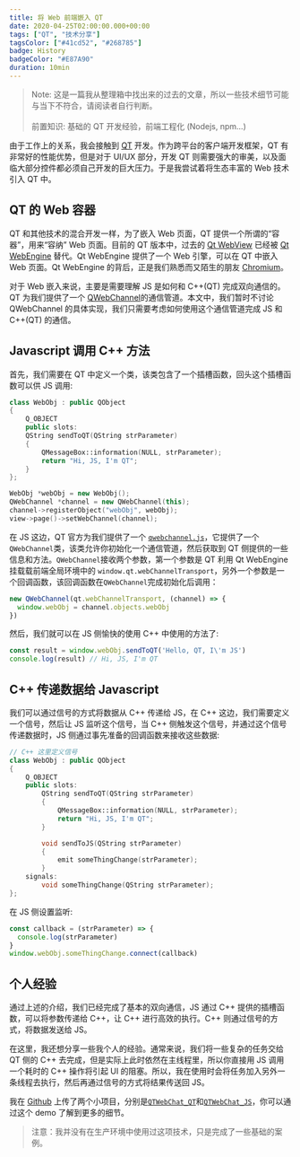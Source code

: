 ```yaml
---
title: 将 Web 前端嵌入 QT
date: 2020-04-25T02:00:00.000+00:00
tags: ["QT", "技术分享"]
tagsColor: ["#41cd52", "#268785"]
badge: History
badgeColor: "#E87A90"
duration: 10min
---
```


<blockquote>
Note: 这是一篇我从整理箱中找出来的过去的文章，所以一些技术细节可能与当下不符合，请阅读者自行判断。
<br/>
<br/>
前置知识: 基础的 QT 开发经验，前端工程化 (Nodejs, npm...)
</blockquote>

由于工作上的关系，我会接触到 <logos-qt/>[QT](https://www.qt.io/) 开发。作为跨平台的客户端开发框架，QT 有非常好的性能优势，但是对于 UI/UX 部分，开发 QT 则需要强大的审美，以及面临大部分控件都必须自己开发的巨大压力。于是我尝试着将生态丰富的 Web 技术引入 QT 中。

## QT 的 Web 容器

QT 和其他技术的混合开发一样，为了嵌入 Web 页面，QT 提供一个所谓的“容器”，用来“容纳” Web 页面。目前的 QT 版本中，过去的 [Qt WebView](https://doc.qt.io/qt-5/qtwebview-index.html) 已经被 [Qt WebEngine](https://doc.qt.io/qt-5/qtwebengine-overview.html) 替代。Qt WebEngine 提供了一个 Web 引擎，可以在 QT 中嵌入 Web 页面。Qt WebEngine 的背后，正是我们熟悉而又陌生的朋友 <openmoji-chromium />[Chromium](http://www.chromium.org/Home)。

对于 Web 嵌入来说，主要是需要理解 JS 是如何和 C++(QT) 完成双向通信的。QT 为我们提供了一个 [QWebChannel](https://doc.qt.io/qt-5/qwebchannel.html)的通信管道。本文中，我们暂时不讨论 QWebChannel 的具体实现，我们只需要考虑如何使用这个通信管道完成 JS 和 C++(QT) 的通信。

## Javascript 调用 C++ 方法

首先，我们需要在 QT 中定义一个类，该类包含了一个插槽函数，回头这个插槽函数可以供 JS 调用:

```cpp
class WebObj : public QObject
{
    Q_OBJECT
    public slots:
    QString sendToQT(QString strParameter)
    {
        QMessageBox::information(NULL, strParameter);
        return "Hi, JS, I'm QT";
    }
};

WebObj *webObj = new WebObj();
QWebChannel *channel = new QWebChannel(this);
channel->registerObject("webObj", webObj);
view->page()->setWebChannel(channel);
```

在 JS 这边，QT 官方为我们提供了一个 <code>[qwebchannel.js](https://github.com/qt/qtwebchannel/blob/5.12/examples/webchannel/shared/qwebchannel.js)</code>，它提供了一个`QWebChannel`类，该类允许你初始化一个通信管道，然后获取到 QT 侧提供的一些信息和方法。`QWebChannel`接收两个参数，第一个参数是 QT 利用 Qt WebEngine 挂载载前端全局环境中的 `window.qt.webChannelTransport`，另外一个参数是一个回调函数，该回调函数在`QWebChannel`完成初始化后调用：

```js
new QWebChannel(qt.webChannelTransport, (channel) => {
  window.webObj = channel.objects.webObj
})
```

然后，我们就可以在 JS 侧愉快的使用 C++ 中使用的方法了:

```js
const result = window.webObj.sendToQT('Hello, QT, I\'m JS')
console.log(result) // Hi, JS, I'm QT
```

## C++ 传递数据给 Javascript

我们可以通过信号的方式将数据从 C++ 传递给 JS，在 C++ 这边，我们需要定义一个信号，然后让 JS 监听这个信号，当 C++ 侧触发这个信号，并通过这个信号传递数据时，JS 侧通过事先准备的回调函数来接收这些数据:

```cpp
// C++ 这里定义信号
class WebObj : public QObject
{
    Q_OBJECT
    public slots:
        QString sendToQT(QString strParameter)
        {
            QMessageBox::information(NULL, strParameter);
            return "Hi, JS, I'm QT";
        }

        void sendToJS(QString strParameter)
        {
            emit someThingChange(strParameter);
        }
    signals:
        void someThingChange(QString strParameter);
};
```

在 JS 侧设置监听:

```js
const callback = (strParameter) => {
  console.log(strParameter)
}
window.webObj.someThingChange.connect(callback)
```

## 个人经验

通过上述的介绍，我们已经完成了基本的双向通信，JS 通过 C++ 提供的插槽函数，可以将参数传递给 C++，让 C++ 进行高效的执行。C++ 则通过信号的方式，将数据发送给 JS。

在这里，我还想分享一些我个人的经验。通常来说，我们将一些复杂的任务交给 QT 侧的 C++ 去完成，但是实际上此时依然在主线程里，所以你直接用 JS 调用一个耗时的 C++ 操作将引起 UI 的阻塞。所以，我在使用时会将任务加入另外一条线程去执行，然后再通过信号的方式将结果传送回 JS。

我在 [Github](https://github.com/ArcherGu) 上传了两个小项目，分别是<code>[QTWebChat_QT](https://github.com/ArcherGu/QTWebChat_QT)</code>和<code>[QTWebChat_JS](https://github.com/ArcherGu/QTWebChat_JS)</code>，你可以通过这个 demo 了解到更多的细节。

<blockquote>
注意：我并没有在生产环境中使用过这项技术，只是完成了一些基础的案例。
</blockquote>
